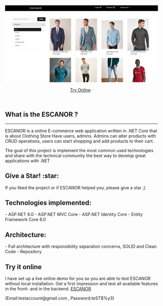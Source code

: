 <p align="center">
	<a href="https://github.com/rhazem13/ClothingStoreV2">
		<img src="assests/Screenshot 2022-11-04 193642.jpg" alt="Screen Shot">
	</a>
</p>
<p align="center">
		<a href="https://clothingstorev2.herokuapp.com/">Try Online</a> ∙
</p>
<br/>
<h2>What is the ESCANOR ?</h2><hr>
<p>ESCANOR is a online E-commerce web application written in .NET Core that is about Clothing Store Have users, admins. Admins can alter products with CRUD operations, users can start shopping and add products to their cart.

The goal of this project is implement the most common used technologies and share with the technical community the best way to develop great applications with .NET

</p>
<h2>Give a Star! :star:</h2><p>
If you liked the project or if ESCANOR helped you, please give a star ;)</p>

<h2>Technologies implemented:</h2>
<p>
- ASP.NET 6.0
- ASP.NET MVC Core 
- ASP.NET Identity Core
- Entity Framework Core 6.0
</p>

<h2>Architecture:</h2>
<p>
- Full architecture with responsibility separation concerns, SOLID and Clean Code
- Repository	
</p>

<h2>Try it online</h2>
I have set up a live online demo for you so you are able to test ESCANOR without local installation. Get a first impression and test all available features in the front- and in the backend.
<a href="https://clothingstorev2.herokuapp.com/">ESCANOR</a><p>(Email:testaccount@gmail.com , Password:teST$%y3)</p>

